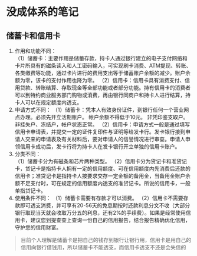 # 没成体系的笔记

## 储蓄卡和信用卡

1. 作用和功能不同：  
（1）储蓄卡：主要作用是储蓄存款，持卡人通过银行建立的电子支付网络和卡片所具有的磁条读入和人工密码输入，可实现刷卡消费、ATM提现、转账、各类缴费等功能，通过卡片进行的费用支出等于储蓄账户余额的减少。账户余额为零，该卡的支付作用也降为零。
（2）信用卡：信用卡具有消费支付、信用贷款、转账结算、存取现金等全部功能或者部分功能。持有信用卡的消费者可以到特约商业服务部门购物或消费，再由银行同商户和持卡人进行结算，持卡人可以在规定额度内透支。
2. 申请方式不同：
（1）储蓄卡：凭本人有效身份证件，到银行任何一个营业网点办理。必须先开立活期账户。 帐户余额不得低于10元。 非凭印鉴支取户。 非挂失户、冻结户，帐户状态正常。
（2）信用卡：申请方式一般是通过填写信用卡申请表，并提交一定的证件复印件与证明等给发卡行。发卡银行接到申请人交来的申请表及有关材料后，要对申请人的信誉情况进行审查。申请人申领信用卡成功后，发卡行将为持卡人在发卡银行开立单独的信用卡账户。
3. 分类不同：  
（1）储蓄卡分为有磁条和芯片两种类型。
（2）信用卡分为贷记卡和准贷记卡，贷记卡是指持卡人拥有一定的信用额度、可在信用额度内先消费后还款的信用卡；准贷记卡是指持卡人按要求交存一定金额的备用金，当备用金账户余额不足支付时，可在规定的信用额度内透支的准贷记卡。所说的信用卡，一般单指贷记卡。
4. 使用条件不同：
（1）储蓄卡需要有存款才可以消费。
（2）信用卡不需要存款即可透支消费，并可享有20-56天的免息期按时还款利息分文不收（大部分银行取现当天就会收取万分五的利息，还有2%的手续费）。如果是经常使用信用卡，建议您到提查查上查询一份自己的信用报告，结合报告精确优化信用，守护您的信用财富。

> 目前个人理解是储蓄卡是把自己的钱存到银行让银行用，信用卡是用自己的信用向银行借钱用，所以储蓄卡不能透支，而信用卡透支不还是会失信的

